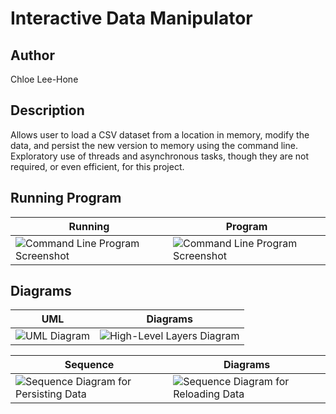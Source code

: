 # Interactive Data Manipulator
## Author
Chloe Lee-Hone
## Description
Allows user to load a CSV dataset from a location in memory, modify the data, and persist the new version to memory using the command line. Exploratory use of threads and asynchronous tasks, though they are not required, or even efficient, for this project. 
## Running Program
|    Running  | Program  |
|-------------|----------|
|  ![Command Line Program Screenshot](https://github.com/CLeeHone/interactive-data-manipulator/assets/67878819/243a0ffe-b6c2-427c-8c2c-49a87329b676) | ![Command Line Program Screenshot](https://github.com/CLeeHone/interactive-data-manipulator/assets/67878819/305510d1-b5e4-465f-9026-20d9f9d589bf) |

## Diagrams
| UML | Diagrams |
|-----|----------|
| ![UML Diagram](https://github.com/CLeeHone/interactive-data-manipulator/assets/67878819/adbc9ed5-a9a3-48ac-88df-90f359e85350) | ![High-Level Layers Diagram](https://github.com/CLeeHone/interactive-data-manipulator/assets/67878819/41be276c-5afd-4384-89a7-15e982c329f4) |

| Sequence | Diagrams |
|----------|----------|
| ![Sequence Diagram for Persisting Data](https://github.com/CLeeHone/interactive-data-manipulator/assets/67878819/a26fc2ea-a482-4977-a907-77b3e5cf70e9) | ![Sequence Diagram for Reloading Data](https://github.com/CLeeHone/interactive-data-manipulator/assets/67878819/f2462261-68f2-44e6-8516-a3924fc2d032)
